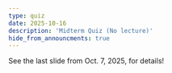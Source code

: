 ```yaml
---
type: quiz
date: 2025-10-16
description: 'Midterm Quiz (No lecture)'
hide_from_announcments: true
---
```

See the last slide from Oct. 7, 2025, for details!